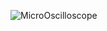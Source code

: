 ![MicroOscilloscope](https://github.com/user-attachments/assets/0ec19b72-392b-451b-b446-77c6f0c20a07)
